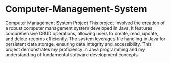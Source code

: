 # Computer-Management-System
Computer Management System Project This project involved the creation of a robust computer management system developed in Java. It features comprehensive CRUD operations, allowing users to create, read, update, and delete records efficiently. The system leverages file handling in Java for persistent data storage, ensuring data integrity and accessibility. This project demonstrates my proficiency in Java programming and my understanding of fundamental software development concepts.
